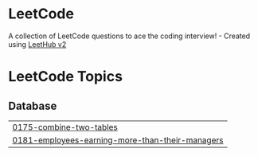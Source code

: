 # LeetCode
A collection of LeetCode questions to ace the coding interview! - Created using [LeetHub v2](https://github.com/arunbhardwaj/LeetHub-2.0)

<!---LeetCode Topics Start-->
# LeetCode Topics
## Database
|  |
| ------- |
| [0175-combine-two-tables](https://github.com/Scarlateli/LeetCode/tree/master/0175-combine-two-tables) |
| [0181-employees-earning-more-than-their-managers](https://github.com/Scarlateli/LeetCode/tree/master/0181-employees-earning-more-than-their-managers) |
<!---LeetCode Topics End-->